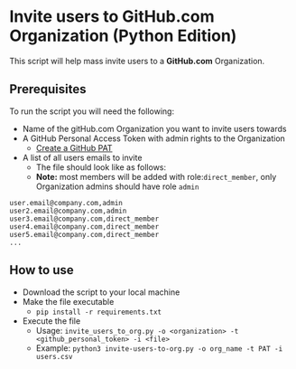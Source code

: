 # Invite users to GitHub.com Organization (Python Edition)

This script will help mass invite users to a **GitHub.com** Organization.

## Prerequisites

To run the script you will need the following:
- Name of the gitHub.com Organization you want to invite users towards
- A GitHub Personal Access Token with admin rights to the Organization
  - [Create a GitHub PAT](https://help.github.com/en/github/authenticating-to-github/creating-a-personal-access-token-for-the-command-line)
- A list of all users emails to invite
  - The file should look like as follows:
  - **Note:** most members will be added with role:`direct_member`, only Organization admins should have role `admin`

```text
user.email@company.com,admin
user2.email@company.com,admin
user3.email@company.com,direct_member
user4.email@company.com,direct_member
user5.email@company.com,direct_member
...
```

## How to use

- Download the script to your local machine
- Make the file executable
  - `pip install -r requirements.txt`
- Execute the file
  - Usage: `invite_users_to_org.py -o <organization> -t <github_personal_token> -i <file>`
  - Example: `python3 invite-users-to-org.py -o org_name -t PAT -i users.csv`

